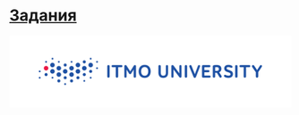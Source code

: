 # [Задания](https://github.com/Escaper2/ITMO-Algorithms-Labs/blob/master/1%20%D1%81%D0%B5%D0%BC%D0%B5%D1%81%D1%82%D1%80/lab1/problems1.pdf)

<img src=https://github.com/Escaper2/ITMO-Algorithms-Labs/blob/master/itmolog.png>
